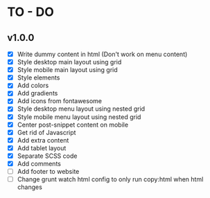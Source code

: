 # TO - DO

## v1.0.0

- [x] Write dummy content in html (Don't work on menu content)
- [x] Style desktop main layout using grid
- [x] Style mobile main layout using grid
- [x] Style elements
- [x] Add colors
- [x] Add gradients
- [x] Add icons from fontawesome
- [x] Style desktop menu layout using nested grid
- [x] Style mobile menu layout using nested grid
- [x] Center post-snippet content on mobile
- [x] Get rid of Javascript
- [x] Add extra content
- [x] Add tablet layout
- [x] Separate SCSS code
- [x] Add comments
- [ ] Add footer to website
- [ ] Change grunt watch html config to only run copy:html when html changes